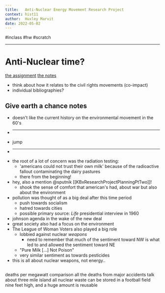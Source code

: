 ```yaml
---
title:   Anti-Nuclear Energy Movement Research Project 
context: hist11
author:  Huxley Marvit
date: 2022-05-02
---
```


 #inclass #hw #scratch

***

# Anti-Nuclear time?
[the assignment](https://nuevaschool.instructure.com/courses/3932/assignments/69996)
[the notes](https://docs.google.com/document/d/1Czk9LrBvMLMT8-CVW6TeU7XZatdUbuQgjI51ZGs2_UI/edit)

- think about how it relates to the civil rights movements (co-impact)
- individual bibliographies?

## Give earth a chance notes
- doesn't like the current history on the environmental movement in the 60's
- *** 
- jump 
- ***
- the root of a lot of concern was the radiation testing:
	- 'americans could not trust their own milk' because of the radioactive fallout contaminating the dairy pastures
	- there from the beginning!
- hey, also a mention @sputnik [[KBxResearchProjectPlanningPtTwo]]!
	- shook the sense of comfort that american's had, about war but also about the environment
- pollution was thought of as a big deal after this time period
	- push towards socialism 
	- hatred towards cities
	- possible primary source: *Life* presidential interview in 1960
- johnson agenda in the wake of the new deal
- great society also had a focus on the environment 
- The League of Woman Voters also played a big role
	- lobbied against nuclear *weapons*
		- need to remember that much of the sentiment toward NW is what led to and allowed the sentiment toward NE
	- "Pure Milk [...] Not Poison"
	- very similar sentiment as towards pesticides
- this is all about nuclear weapons, not energy..	

## 

deaths per megawatt comparison
all the deaths from major accidents
talk about three mile island
all nuclear waste can be stored in a football field nine feet high, and a huge amount is reusable 





























